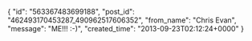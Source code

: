  {
   "id": "563367483699188",
   "post_id": "462493170453287_490962517606352",
   "from_name": "Chris Evan",
   "message": "ME!!!  :-)",
   "created_time": "2013-09-23T02:12:24+0000"
 }

